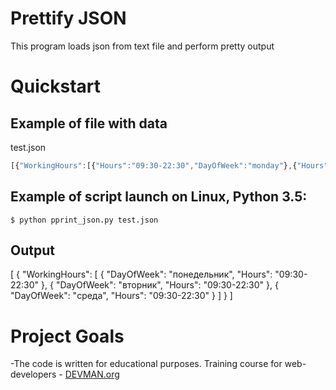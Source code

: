 # Prettify JSON

This program loads json from text file and perform pretty output

# Quickstart

## Example of file with data

test.json
```javascript
[{"WorkingHours":[{"Hours":"09:30-22:30","DayOfWeek":"monday"},{"Hours":"09:30-22:30","DayOfWeek":"вторник"},{"Hours":"09:30-22:30","DayOfWeek":"среда"}]}]'''
```
## Example of  script launch on Linux, Python 3.5:
```$ python pprint_json.py test.json```

## Output 

[
  {
    "WorkingHours": [
      {
        "DayOfWeek": "понедельник",
        "Hours": "09:30-22:30"
      },
      {
        "DayOfWeek": "вторник",
        "Hours": "09:30-22:30"
      },
      {
        "DayOfWeek": "среда",
        "Hours": "09:30-22:30"
      }
    ]
  }
]


# Project Goals

-The code is written for educational purposes. Training course for web-developers - [DEVMAN.org](https://devman.org)
